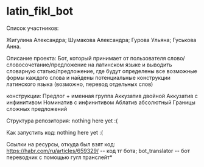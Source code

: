 # latin_fikl_bot

Список участников:

Жигулина Александра;
Шумакова Александра;
Гурова Ульяна;
Гуськова Анна.

Описание проекта:
Бот, который принимает от пользователя слово/словосочетание/предложение на латинском языке и выводить словарную статью/предложение, где будут определены все возможные формы каждого слова и найдены потенциальные конструкции латинского языка (возможно, перевод отдельных слов)

конструкции: 
Предлог + именная группа
Аккузатив двойной
Аккузатив с инфинитивом
Номинатив с инфинитивом
Аблатив абсолютный
Границы сложных предложений

Структура репозитория:
nothing here yet :(

Как запустить код:
nothing here yet :(

Ссылки на ресурсы, откуда был взят код:
https://habr.com/ru/articles/659329/ -- код тг бота;
bot_translator -- бот переводчик с помощью гугл транслейт*
